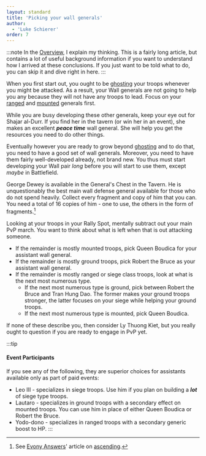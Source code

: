 ```yaml
---
layout: standard
title: 'Picking your wall generals'
author:
  - 'Luke Schierer'
order: 7
---
```


:::note
In the [Overview], I explain my thinking. This is a fairly long article, but
contains a lot of useful background information if you want to understand how I
arrived at these conclusions. If you just want to be told what to do, you can
skip it and dive right in here.
:::

When you first start out, you ought to be [ghosting] your troops whenever you
might be attacked. As a result, your Wall generals are not going to help you
any because they will not have any troops to lead. Focus on your [ranged] and
[mounted] generals first.

While you are busy developing these other generals, keep your eye out for
Shajar al-Durr. If you find her in the tavern (or win her in an event), she
makes an excellent _**peace time**_ wall general. She will help you get the
resources you need to do other things.

Eventually however you are ready to grow beyond [ghosting] and to do that,
you need to have a good set of wall generals. Moreover, you need to have them
fairly well-developed already, not brand new. You thus must start developing your Wall pair _long_ before you will start to use them, except _maybe_ in Battlefield.

George Dewey is available in the General's Chest in the Tavern. He is
unquestionably the best main wall defense general available for those who do
not spend heavily. Collect every fragment and copy of him that you can. You
need a total of 16 copies of him - one to use, the others in the form of
fragments.[^230107-2]

Looking at your troops in your Rally Spot, mentally subtract out your main PvP
march. You want to think about what is left when that is out attacking someone.

- If the remainder is mostly mounted troops, pick Queen Boudica for your
  assistant wall general.
- If the remainder is mostly ground troops, pick Robert the Bruce as your
  assistant wall general.
- If the remainder is mostly ranged or siege class troops, look at what is the
  next most numerous type.
  - If the next most numerous type is ground, pick between Robert the Bruce and
    Tran Hung Dao. The former makes your ground troops stronger, the latter
    focuses on your siege while helping your ground troops.
  - If the next most numerous type is mounted, pick Queen Boudica.

If none of these describe you, then consider Ly Thuong Kiet, but you really
ought to question if you are ready to engage in PvP yet.

:::tip

#### Event Participants

If you see any of the following, they are superior choices for assistants available only as part of paid events:

- Leo III - specializes in siege troops. Use him if you plan on building a
  _**lot**_ of siege type troops.
- Lautaro - specializes in ground troops with a secondary effect on mounted
  troops. You can use him in place of either Queen Boudica or Robert the Bruce.
- Yodo-dono - specializes in ranged troops with a secondary generic boost to HP.
  :::

[^230107-2]: See [Evony Answers]' article on [ascending].

[Evony Answers]: https://www.evonyanswers.com
[ascending]: https://www.evonyanswers.com/post/evony-ascending-enhancement-awakened-upgrades
[ranged]: ../ranged/
[Overview]: ../overview/
[mounted]: ../mounted/
[ghosting]: https://www.evonytkrguide.com/guides/evony-tkr-guide-to-ghosting-troops
